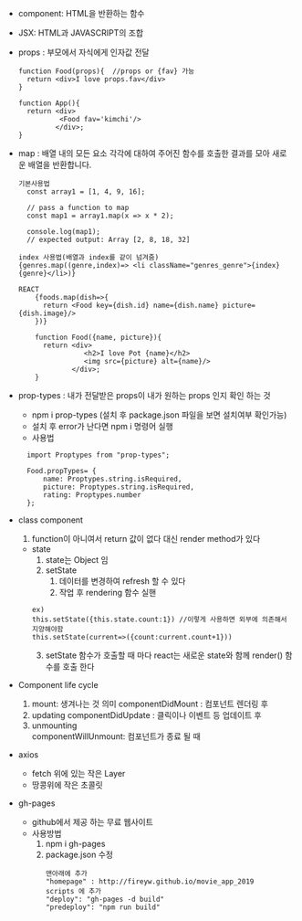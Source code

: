 * component: HTML을 반환하는 함수
* JSX: HTML과 JAVASCRIPT의 조합
* props : 부모에서 자식에게 인자값 전달
  ~~~
  function Food(props){  //props or {fav} 가능
    return <div>I love props.fav</div>
  }
  
  function App(){
    return <div>
            <Food fav='kimchi'/>            
           </div>;
  }
  ~~~
  
* map :  배열 내의 모든 요소 각각에 대하여 주어진 함수를 호출한 결과를 모아 새로운 배열을 반환합니다.
    ~~~
    기본사용법
      const array1 = [1, 4, 9, 16];
      
      // pass a function to map
      const map1 = array1.map(x => x * 2);
      
      console.log(map1);
      // expected output: Array [2, 8, 18, 32]
   
    index 사용법(배열과 index를 같이 넘겨줌)
    {genres.map((genre,index)=> <li className="genres_genre">{index}{genre}</li>)}
    ~~~       
    ~~~
    REACT
        {foods.map(dish=>{
          return <Food key={dish.id} name={dish.name} picture={dish.image}/>
        })}
  
        function Food({name, picture}){
          return <div>
                    <h2>I love Pot {name}</h2>
                    <img src={picture} alt={name}/>
                 </div>;
        }  
    ~~~
* prop-types : 내가 전달받은 props이 내가 원하는 props 인지 확인 하는 것 
    * npm i prop-types  (설치 후 package.json 파일을 보면 설치여부 확인가능)
    * 설치 후 error가 난다면 npm i 명령어 실행
    * 사용법
    ~~~
      import Proptypes from "prop-types";

      Food.propTypes= {
          name: Proptypes.string.isRequired,
          picture: Proptypes.string.isRequired,
          rating: Proptypes.number
      };
    ~~~

* class component
    1. function이 아니여서 return 값이 없다 대신 render method가 있다
    * state
        1. state는 Object 임
        2. setState
             1. 데이터를 변경하여 refresh 할 수 있다  
             2. 작업 후 rendering 함수 실핸
        ~~~ 
        ex)
        this.setState({this.state.count:1}) //이렇게 사용하면 외부에 의존해서 지양해야함 
        this.setState(current=>({count:current.count+1}))
        ~~~
        3. setState 함수가 호출할 때 마다 react는 새로운 state와 함께 render() 함수를 호출 한다

* Component life cycle
    1. mount: 생겨나는 것 의미
        componentDidMount : 컴포넌트 렌더링 후 
    2. updating
        componentDidUpdate : 클릭이나 이벤트 등 업데이트 후
    3. unmounting    
        componentWillUnmount: 컴포넌트가 종료 될 때

* axios
    * fetch 위에 있는 작은 Layer
    * 땅콩위에 작은 초콜릿
    
* gh-pages 
    * github에서 제공 하는 무료 웹사이트
    * 사용방법
        1. npm i gh-pages
        2. package.json 수정            
            ~~~
           맨아래에 추가
            "homepage" : http://fireyw.github.io/movie_app_2019
           scripts 에 추가
            "deploy": "gh-pages -d build"
            "predeploy": "npm run build"           
           ~~~
